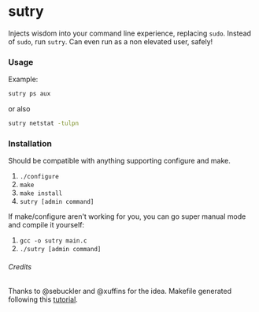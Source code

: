 # sutry

Injects wisdom into your command line experience, replacing `sudo`. Instead of `sudo`, run `sutry`. Can even run as a non elevated user, safely!


### Usage
Example:
```bash
sutry ps aux
```
or also 
```bash
sutry netstat -tulpn
```

### Installation
Should be compatible with anything supporting configure and make.
1. `./configure`
1. `make`
1. `make install`
1. `sutry [admin command]`

If make/configure aren't working for you, you can go super manual mode and compile it yourself:
1. `gcc -o sutry main.c`
1. `./sutry [admin command]`

###### Credits
Thanks to @sebuckler and @xuffins for the idea. Makefile generated following this [tutorial](https://thoughtbot.com/blog/the-magic-behind-configure-make-make-install).
